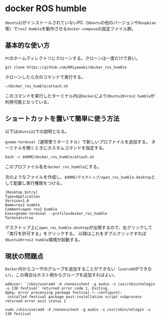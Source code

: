 # docker ROS humble

`Ubuntu22`がインストールされていないPC（`Ubuntu`の他のバージョンや`Raspbian`等）で`ros2 Humble`を動作させる`docker-compose`の設定ファイル群。

## 基本的な使い方

`PC`のホームディレクトリにクローンする。クローンは一度だけで良い。

```shell
git clone https://github.com/KMiyawaki/docker_ros_humble
```

クローンしたら次のコマンドで実行する。

```shell
~/docker_ros_humble/attach.sh
```

このコマンドを実行したターミナル内は`Docker`により`Ubuntu20+ros2 humble`が利用可能となっている。

## ショートカットを置いて簡単に使う方法

以下は`Ubuntu22`での説明となる。

`gnome-terminal`（通常使うターミナル）で新しいプロファイルを追加する。
ターミナルを開くときにカスタムコマンドを指定する。

```shell
bash -c $HOME/docker_ros_humble/attach.sh
```

このプロファイル名を`docker_ros_humble`にする。

次のようなファイルを作成し、`$HOME/デスクトップ/open_ros_humble.desktop`として配置し実行権限をつける。

```text
[Desktop Entry]
Type=Application
Version=1.0
Name=ros2 humble
Comment=open ros2 humble
Exec=gnome-terminal --profile=docker_ros_humble
Terminal=true
```

デスクトップ上に`open_ros_humble.desktop`が出現するので、右クリックして「実行を許可する」をクリックする。
以降はこれをダブルクリックすれば`Ubuntu20+ros2 humble`環境が起動する。

## 現状の問題点

`Docker`内からユーザのグループを追加することができない（`useradd`ができない）。この場合はホスト側からグループを追加すればよい。

```shell
adduser: `/sbin/useradd -d /nonexistent -g audio -s /usr/sbin/nologin -u 130 festival' returned error code 1. Exiting.
dpkg: error processing package festival (--configure):
 installed festival package post-installation script subprocess returned error exit status 1

sudo /sbin/useradd -d /nonexistent -g audio -s /usr/sbin/nologin -u 130 festival
```
